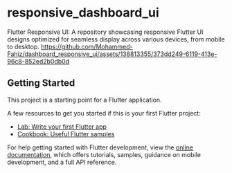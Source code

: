 # responsive_dashboard_ui
Flutter Responsive UI: A repository showcasing responsive Flutter UI designs optimized for seamless display across various devices, from mobile to desktop.
https://github.com/Mohammed-Fahiz/dashboard_responsive_ui/assets/138813355/373dd249-6119-413e-96c8-852ed2b0db0d

## Getting Started

This project is a starting point for a Flutter application.

A few resources to get you started if this is your first Flutter project:

- [Lab: Write your first Flutter app](https://docs.flutter.dev/get-started/codelab)
- [Cookbook: Useful Flutter samples](https://docs.flutter.dev/cookbook)

For help getting started with Flutter development, view the
[online documentation](https://docs.flutter.dev/), which offers tutorials,
samples, guidance on mobile development, and a full API reference.
